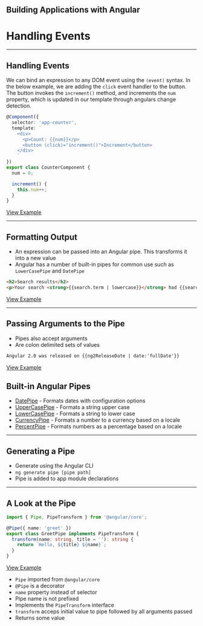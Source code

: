 <!-- .slide: data-background="../content/images/title-slide.jpg" -->

## Building Applications with Angular

# Handling Events

---

## Handling Events

We can bind an expression to any DOM event using the `(event)` syntax. 
In the below example, we are adding the `click` event handler to the button. 
The button invokes the `increment()` method, and increments the `num` property, which is updated in our template through angulars change detection. 

```ts
@Component({
  selector: 'app-counter',
  template: `
    <div>
      <p>Count: {{num}}</p>
      <button (click)="increment()">Increment</button>
    </div>
    `
})
export class CounterComponent {
  num = 0;

  increment() {
    this.num++;
  }
}
```
[View Example](https://plnkr.co/edit/kMVUxZqcZoF5u7W33pF2?p=preview)

---

## Formatting Output

- An expression can be passed into an Angular pipe. This transforms it into a new value
- Angular has a number of built-in pipes for common use such as `LowerCasePipe` and `DatePipe`

```html
<h2>Search results</h2>
<p>Your search <strong>{{search.term | lowercase}}</strong> had {{search.results}} results.</p>
```
[View Example](https://plnkr.co/edit/HjvjjxmZhpk7VyiycQj5?p=preview)

---

## Passing Arguments to the Pipe

- Pipes also accept arguments
- Are colon delimited sets of values

```html
Angular 2.0 was released on {{ng2ReleaseDate | date:'fullDate'}}
```

[View Example](https://plnkr.co/edit/6dKkWSzX3JdUyKyGjWg1?p=preview)

## Built-in Angular Pipes
 
- [DatePipe](https://angular.io/docs/ts/latest/api/common/index/DatePipe-pipe.html) - Formats dates with configuration options
- [UpperCasePipe](https://angular.io/docs/ts/latest/api/common/index/UpperCasePipe-pipe.html) - Formats a string upper case
- [LowerCasePipe](https://angular.io/docs/ts/latest/api/common/index/LowerCasePipe-pipe.html) - Formats a string to lower case
- [CurrencyPipe](https://angular.io/docs/ts/latest/api/common/index/CurrencyPipe-pipe.html) - Formats a number to a currency based on a locale
- [PercentPipe](https://angular.io/docs/ts/latest/api/common/index/PercentPipe-pipe.html) - Formats numbers as a percentage based on a locale

---

## Generating a Pipe

- Generate using the Angular CLI
- `ng generate pipe [pipe path]`
- Pipe is added to app module declarations

---

## A Look at the Pipe

```typescript
import { Pipe, PipeTransform } from '@angular/core';

@Pipe({ name: 'greet' })
export class GreetPipe implements PipeTransform {
  transform(name: string, title = ''): string {
    return `Hello, ${title} ${name}`;
  }
}
```
[View Example](https://plnkr.co/edit/Jts8wGqIW0gG932sBzMm?p=preview)

- `Pipe` imported from `@angular/core`
- `@Pipe` is a decorator
- `name` property instead of selector
- Pipe name is not prefixed
- Implements the `PipeTransform` interface
- `transform` acceps initial value to pipe followed by all arguments passed
- Returns some value
